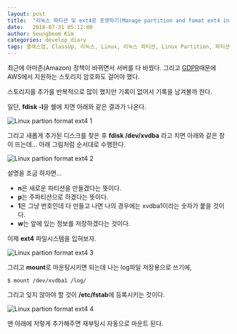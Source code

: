 ```yaml
---
layout: post
title:  "리눅스 파티션 및 ext4로 포맷하기(Manage partition and fomat ext4 in Linux)"
date:   2018-07-31 05:12:00
author: Seungbeom Kim
categories: develop_diary
tags: 클래스업, ClassUp, 리눅스, Linux, 리눅스 파티션, Linux Partition, 파티션, Partition, ext4, AWS, 아마존 클라우드 서비스
---
```


최근에 아마존(Amazon) 정책이 바뀌면서 서버를 다 바꿨다. 그리고 [GDPR](https://www.eugdpr.org/)때문에 AWS에서 지원하는 스토리지 암호화도 걸어야 했다.

스토리지를 추가를 반복적으로 많이 했지만 기록이 없어서 기록을 남겨볼까 한다.

일단, **fdisk -l**을 쉘에 치면 아래와 같은 결과가 나온다.

<img src="{{ site.baseurl }}/assets/python/linux_partion_format_ext4_1.png" title="Linux partion format ext4 1" class="post-image">

그리고 새롭게 추가된 디스크를 찾은 후 **fdisk /dev/xvdba** 라고 치면 아래와 같은 창이 뜨는데... 아래 그림처럼 순서대로 수행한다.

<img src="{{ site.baseurl }}/assets/python/linux_partion_format_ext4_2.png" title="Linux partion format ext4 2" class="post-image">

설명을 조금 하자면...
- **n**은 새로운 파티션을 만들겠다는 뜻이다.
- **p**는 주파티션으로 하겠다는 뜻이다.
- **1**은 그냥 번호인데 다 만들고 나면 나의 경우에는 xvdba1이라는 숫자가 붙을 것이다.
- **w**는 앞에 있는 정보를 저장하겠다는 것이다.

이제 **ext4** 파일시스템을 입혀보자.

<img src="{{ site.baseurl }}/assets/python/linux_partion_format_ext4_3.png" title="Linux partion format ext4 3" class="post-image">

그리고 **mount**로 마운팅시키면 되는데 나는 log파일 저장용으로 쓰기에,

    $ mount /dev/xvdba1 /log/

그리고 잊지 않아야 할 것이 **/etc/fstab**에 등록시키는 것이다.

<img src="{{ site.baseurl }}/assets/python/linux_partion_format_ext4_4.png" title="Linux partion format ext4 4" class="post-image">

맨 아래에 저렇게 추가해주면 재부팅시 자동으로 마운트 된다.

